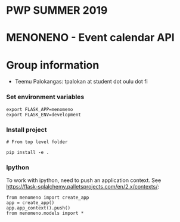 # PWP SUMMER 2019
# MENONENO - Event calendar API
# Group information
* Teemu Palokangas: tpalokan at student dot oulu dot fi


### Set environment variables

    export FLASK_APP=menomeno
    export FLASK_ENV=development

### Install project

    # From top level folder

    pip install -e .

### Ipython

To work with ipython, need to push an application context. See https://flask-sqlalchemy.palletsprojects.com/en/2.x/contexts/:

    from menomeno import create_app
    app = create_app()
    app.app_context().push()
    from menomeno.models import *


